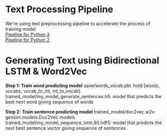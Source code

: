 # Text Processing Pipeline
We're using text preprocessing pipeline to accelerate the process of training model<br/>
[Pipeline for Python 3](https://github.com/AryaNguyen/Generating_Text_Machine/tree/master/pipelining)<br/>
[Pipeline for Python 2](https://github.com/AryaNguyen/Generating_Text_Machine/tree/master/pipelining_python2)

# Generating Text using Bidirectional LSTM & Word2Vec
**Step 1: Train word predicting model**
save/words_vocab.pkl: hold [words, vocabs, vocab_to_int, int_to_vocab]
trained_model/my_model_generate_sentences.h5: model that predicts the best next word giving sequence of words

**Step 2: Train sentence predicting model**
trained_model/doc2vec.w2v: gensim.models.Doc2Vec models
trained_model/my_model_sequence_lstm.80.hdf5: model that predicts the next best sentence vector giving sequence of sentences


